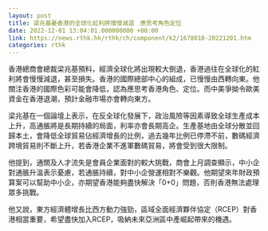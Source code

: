 ```yaml
---
layout: post
title: 梁兆基憂香港的全球化紅利將慢慢減退　應思考角色定位
date: 2022-12-01 13:04:01.000000000 +08:00
link: https://news.rthk.hk/rthk/ch/component/k2/1678010-20221201.htm
categories: rthk
---
```


香港總商會總裁梁兆基預料，經濟全球化將出現較大倒退，香港過往在全球化的紅利將會慢慢減退，甚至損失。香港的國際總部中心的組成，已慢慢由西轉向東。他關注香港的國際色彩可能會降低，認為應思考香港角色、定位。而中美爭拗令歐美資金在香港退潮，預計金融市場亦會轉向東方。

梁兆基在一個論壇上表示，在反全球化發展下，政治風險等因素導致全球生產成本上升，高通脹將是長期持續的局面，利率亦會長期高企。生產基地由全球分散並回歸本土，會降低全球貿易佔經濟增長的比例，過去幾年比例已停滯不前，數碼經濟跨境貿易則不斷上升，若香港企業不進軍數碼貿易，將會受到很大限制。

他提到，通關及人才流失是會員企業面對的較大挑戰，商會上月調查顯示，中小企對通脹升溫表示憂慮，若通脹持續，對中小企營運相對不樂觀。他期望來年財政預算案可以幫助中小企，亦期望香港能夠盡快解決「0+0」問題，否則香港無法處理眾多挑戰。

他又說，東方經濟體增長比西方動力強勁，區域全面經濟夥伴協定（RCEP）對香港相當重要，希望盡快加入RCEP，吸納未來亞洲區中產崛起帶來的機遇。
